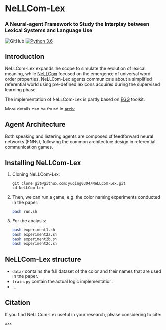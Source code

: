 # NeLLCom-Lex 
### A Neural-agent Framework to Study the Interplay between Lexical Systems and Language Use

![GitHub](https://img.shields.io/github/license/facebookresearch/EGG)
[![Python 3.6](https://img.shields.io/badge/python-3.6-blue.svg)](https://www.python.org/downloads/release/python-360/)

## Introduction

NeLLCom-Lex expands the scope to simulate the evolution of lexical meaning, while [NeLLCom](https://github.com/Yuchen-Lian/NeLLCom) focused on the emergence of universal word order properties.
NeLLCom-Lex agents communicate about a simplified referential world using pre-defined lexicons acquired during the supervised learning phase. 

The implementation of NeLLCom-Lex is partly based on [EGG](https://github.com/facebookresearch/EGG) toolkit.

More details can be found in [arxiv](xxx)


## Agent Architecture

Both speaking and listening agents are composed of feedforward neural networks (FNNs), following the common architecture design in referential communication games.


## Installing NeLLCom-Lex

1. Cloning NeLLCom-Lex:
   ```
   git clone git@github.com:yuqing0304/NeLLCom-Lex.git
   cd NeLLCom-Lex
   ```
4. Then, we can run a game, e.g. the color naming experiments conducted in the paper:
    ```bash
    bash run.sh
    ```
5. For the analysis: 
    ```bash
    bash experiment1.sh
    bash experiment2a.sh
    bash experiment2b.sh
    bash experiment2c.sh
    ```

## NeLLCom-Lex structure

* `data/` contains the full dataset of the color and their names that are used in the paper.
* `train.py` contain the actual logic implementation.
* ...


## Citation
If you find NeLLCom-Lex useful in your research, please considering to cite:
```
xxx
```
